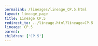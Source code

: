 ```yaml
---
permalink: /lineages/lineage_CP.5.html
layout: lineage_page
title: Lineage CP.5
redirect_to: ../lineage.html?lineage=CP.5
lineage: CP.5
parent: 
children: ['CP.5']
---
```

